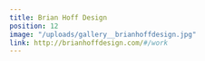 ```yaml
---
title: Brian Hoff Design
position: 12
image: "/uploads/gallery__brianhoffdesign.jpg"
link: http://brianhoffdesign.com/#/work
---
```


